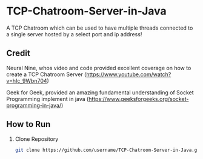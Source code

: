 # TCP-Chatroom-Server-in-Java
A TCP Chatroom which can be used to have multiple threads connected to a single server hosted by a select port and ip address!

## Credit
Neural Nine, whos video and code provided excellent coverage on how to create a TCP Chatroom Server
(https://www.youtube.com/watch?v=hIc_9Wbn704)

Geek for Geek, provided an amazing fundamental understanding of Socket Programming implement in java
(https://www.geeksforgeeks.org/socket-programming-in-java/)

## How to Run
1. Clone Repository
   ```bash
   git clone https://github.com/username/TCP-Chatroom-Server-in-Java.git
   ```


